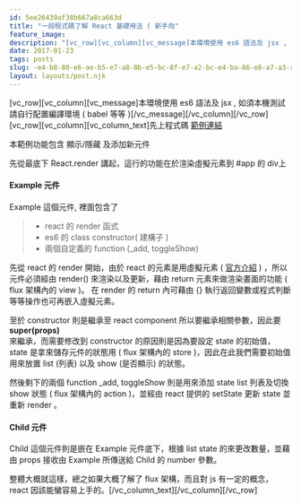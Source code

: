 ```yaml
---
id: 5ee26439af38b667a8ca663d
title: "一段程式碼了解 React 基礎用法 ( 新手向"
feature_image: 
description: "[vc_row][vc_column][vc_message]本環境使用 es6 語法及 jsx , 如須本機測試請自行配置編譯環境 ( babel 等等…"
date: 2017-01-23
tags: posts
slug: -e4-b8-80-e6-ae-b5-e7-a8-8b-e5-bc-8f-e7-a2-bc-e4-ba-86-e8-a7-a3-react--e5-9f-ba-e7-a4-8e-e7-94-a8-e6-b3-95
layout: layouts/post.njk
---
```


\[vc\_row\]\[vc\_column\]\[vc\_message\]本環境使用 es6 語法及 jsx , 如須本機測試請自行配置編譯環境 ( babel 等等 )\[/vc\_message\]\[/vc\_column\]\[/vc\_row\]\[vc\_row\]\[vc\_column\]\[vc\_column\_text\]先上程式碼 [範例連結](https://codepen.io/a9650615/pen/RKVEOq)

本範例功能包含 顯示/隱藏 及添加新元件

先從最底下 React.render 講起，這行的功能在於渲染虛擬元素到 #app 的 div上

#### Example 元件

Example 這個元件, 裡面包含了

> * react 的 render 函式
> * es6 的 class constructor( 建構子 )
> * 兩個自定義的 function (\_add, toggleShow)

先從 react 的 render 開始，由於 react 的元素是用虛擬元素 ( [官方介紹](https://facebook.github.io/react/docs/introducing-jsx.html) ) ，所以元件必須經由 render() 來渲染以及更新，藉由 return 元素來做渲染畫面的功能 ( flux 架構內的 view )。 在 render 的 return 內可藉由 {} 執行返回變數或程式判斷等等操作也可再嵌入虛擬元素。

至於 constructor 則是繼承至 react component 所以要繼承相關參數，因此要**super(props)**  
來繼承，而需要修改到 constructor 的原因則是因為要設定 state 的初始值，state 是拿來儲存元件的狀態用 ( flux 架構內的 store )，因此在此我們需要初始值用來放置 list (列表) 以及 show (是否顯示) 的狀態。

然後剩下的兩個 function \_add, toggleShow 則是用來添加 state list 列表及切換 show 狀態 ( flux 架構內的 action )，並經由 react 提供的 setState 更新 state 並重新 render 。

#### Child 元件

Child 這個元件則是嵌在 Example 元件底下，根據 list state 的來更改數量，並藉由 props 接收由 Example 所傳送給 Child 的 number 參數。

整體大概就這樣，總之如果大概了解了 flux 架構，而且對 js 有一定的概念，react 因該能蠻容易上手的。\[/vc\_column\_text\]\[/vc\_column\]\[/vc\_row\]
